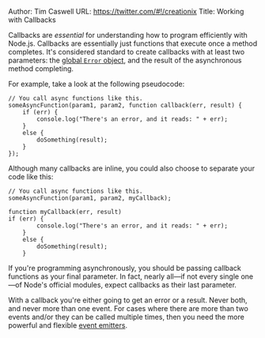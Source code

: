 Author: Tim Caswell
URL: https://twitter.com/#!/creationix
Title: Working with Callbacks

Callbacks are _essential_ for understanding how to program efficiently with Node.js. Callbacks are essentially just functions that execute once a method completes. It's considered standard to create  callbacks with at least two parameters: the [global `Error` object](../js_doc/Error.html), and the result of the asynchronous method completing.

For example, take a look at the following pseudocode:

    // You call async functions like this.
    someAsyncFunction(param1, param2, function callback(err, result) {
    	if (err) {
      		console.log("There's an error, and it reads: " + err);
    	}
    	else {
    		doSomething(result);
    	}
    });
    
Although many callbacks are inline, you could also choose to separate your code like this:

    // You call async functions like this.
    someAsyncFunction(param1, param2, myCallback);

    function myCallback(err, result) 
    if (err) {
      		console.log("There's an error, and it reads: " + err);
    	}
    	else {
    		doSomething(result);
    	}

If you're programming asynchronously, you should be passing callback functions as your final parameter. In fact, nearly all—if not every single one—of Node's official modules, expect callbacks as their last parameter.

With a callback you're either going to get an error or a result.  Never both, and never more than one event. For cases where there are more than two events and/or they can be called multiple times, then you need the more powerful and flexible [event emitters](understanding_event_emitters.html).